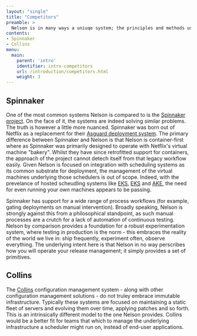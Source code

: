 ```yaml
---
layout: "single"
title: "Competitors"
preamble: >
  Nelson is in many ways a uniuqe system; the principles and methods used in its construction are not common in the operations domain. However, is is common for potential users to draw parrallels with other systems, and navigating the competitive space can often be difficult. The systems most commonly compared with Nelson are enumerated below; a brief comparative explanation is provided to help understand Nelson's value proposition.
contents:
- Spinnaker
- Collins
menu:
  main:
    parent: 'intro'
    identifier: intro-competitors
    url: /introduction/competitors.html
    weight: 3
---
```


## Spinnaker

One of the most common systems Nelson is compared to is the [Spinnaker project](https://spinnaker.io). On the face of it, the systems are indeed solving similar problems. The truth is however a little more nuanced. Spinnaker was born out of Netflix as a replacement for their [Asguard deployment system](https://github.com/Netflix/asgard). The primary difference between Spinnaker and Nelson is that Nelson is container-first where as Spinnaker was primarily designed to operate with Netflix's virtual machine "bakery". Whilst they have since retrofitted support for containers, the approach of the project cannot detech itself from that legacy workflow easily. Given Nelson is focused on integration with scheduling systems as its common substrate for deployment, the management of the virtual machines underlying those schedulers is out of scope. Indeed, with the prevelance of hosted scheudling systems like [EKS](https://aws.amazon.com/eks/), [EKS](https://cloud.google.com/kubernetes-engine/) and [AKE](https://azure.microsoft.com/en-us/services/kubernetes-service/), the need for even running your own machines appears to be passing.

Spinnaker has support for a wide range of process workflows (for example, gating deployments on manual intervention). Broadly speaking, Nelson is strongly against this from a philosophical standpoint, as such manual processes are a crutch for a lack of automation of continuous testing. Nelson by comparison provides a foundation for a robust experimentation system, where testing in production is the norm - this embraces the reality of the world we live in: ship frequently, experiment often, observe everything. The underlying intent here is that Nelson in no way perscribes how you will operate your release management; it simply provides a set of primitives.

## Collins

The [Collins](https://tumblr.github.io/collins/) configuration management system - along with other configuration management solutions - do not truley embrace immutable infrastructure. Typically these systems are focused on maintaining a static fleet of servers and evolving them over time, applying patches and so forth. This is an intrinsically different model to the one Nelson provides. Collins would be a better fit for teams that which to manage the underlying infrastructure a scheduler might run on, instead of end-user applications.
